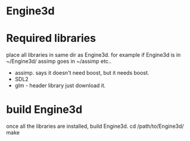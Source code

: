 Engine3d
========

# Required libraries
place all libraries in same dir as Engine3d. for example if Engine3d is in ~/Engine3d/ assimp goes in ~/assimp etc..
* assimp. says it doesn't need boost, but it needs boost.
* SDL2
* glm - header library just download it. 

# build Engine3d
once all the libraries are installed, build Engine3d.
cd /path/to/Engine3d/
make

